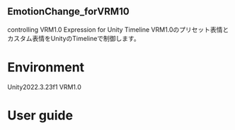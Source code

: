 ## EmotionChange_forVRM10
controlling VRM1.0 Expression  for Unity Timeline
VRM1.0のプリセット表情とカスタム表情をUnityのTimelineで制御します。

# Environment
Unity2022.3.23f1 
VRM1.0  

# User guide




